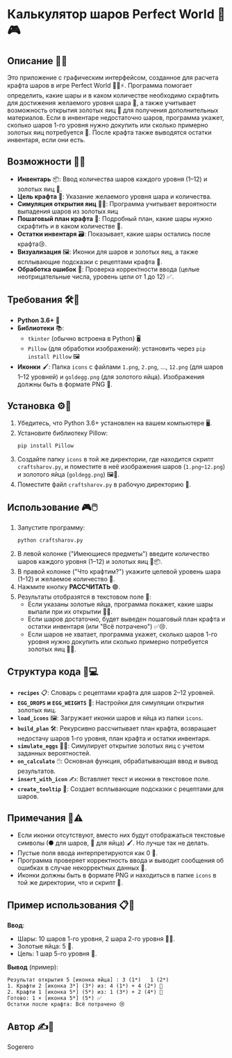 # Калькулятор шаров Perfect World 🌟🎮

## Описание 📜✨

Это приложение с графическим интерфейсом, созданное для расчета крафта шаров в игре Perfect World 🧙‍♂️⚡. Программа помогает определить, какие шары и в каком количестве необходимо скрафтить для достижения желаемого уровня шара 🎯, а также учитывает возможность открытия золотых яиц 🥚 для получения дополнительных материалов. Если в инвентаре недостаточно шаров, программа укажет, сколько шаров 1-го уровня нужно докупить или сколько примерно золотых яиц потребуется 🛒. После крафта также выводятся остатки инвентаря, если они есть.

## Возможности 🎁🔥

- **Инвентарь** 📦: Ввод количества шаров каждого уровня (1–12) и золотых яиц 🥚.
- **Цель крафта** 🎯: Указание желаемого уровня шара и количества.
- **Симуляция открытия яиц** 🥚💥: Программа учитывает вероятности выпадения шаров из золотых яиц 
- **Пошаговый план крафта** 📝: Подробный план, какие шары нужно скрафтить и в каком количестве 🔨.
- **Остатки инвентаря** 🗃️: Показывает, какие шары остались после крафта😢.
- **Визуализация** 🖼️: Иконки для шаров и золотых яиц, а также всплывающие подсказки с рецептами крафта 💬.
- **Обработка ошибок** 🚫: Проверка корректности ввода (целые неотрицательные числа, уровень цели от 1 до 12) ✅.

## Требования 🛠️🔧

- **Python 3.6+** 🐍
- **Библиотеки** 📚:
  - `tkinter` (обычно встроена в Python) 🖥️
  - `Pillow` (для обработки изображений): установить через `pip install Pillow` 🖼️
- **Иконки** 🖌️: Папка `icons` с файлами `1.png`, `2.png`, ..., `12.png` (для шаров 1–12 уровней) и `goldegg.png` (для золотого яйца). Изображения должны быть в формате PNG 📂.

## Установка ⚙️🚀

1. Убедитесь, что Python 3.6+ установлен на вашем компьютере 🖥️.
2. Установите библиотеку Pillow:
   ```bash
   pip install Pillow
   ```
3. Создайте папку `icons` в той же директории, где находится скрипт `craftsharov.py`, и поместите в неё изображения шаров (`1.png`–`12.png`) и золотого яйца (`goldegg.png`) 🖼️📂.
4. Поместите файл `craftsharov.py` в рабочую директорию 📄.

## Использование 🎮🖱️

1. Запустите программу:
   ```bash
   python craftsharov.py
   ```
2. В левой колонке ("Имеющиеся предметы") введите количество шаров каждого уровня (1–12) и золотых яиц 🥚📦.
3. В правой колонке ("Что крафтим?") укажите целевой уровень шара (1–12) и желаемое количество 🎯.
4. Нажмите кнопку **РАССЧИТАТЬ** 🟢.
5. Результаты отобразятся в текстовом поле 📜:
   - Если указаны золотые яйца, программа покажет, какие шары выпали при их открытии 🥚💥.
   - Если шаров достаточно, будет выведен пошаговый план крафта и остатки инвентаря (или "Всё потрачено") ✅😢.
   - Если шаров не хватает, программа укажет, сколько шаров 1-го уровня нужно докупить или сколько примерно потребуется золотых яиц 🛒🥚.

## Структура кода 🧬💻

- **`recipes`** 📋: Словарь с рецептами крафта для шаров 2–12 уровней.
- **`EGG_DROPS` и `EGG_WEIGHTS`** 🥚: Настройки для симуляции открытия золотых яиц.
- **`load_icons`** 🖼️: Загружает иконки шаров и яйца из папки `icons`.
- **`build_plan`** 🛠️: Рекурсивно рассчитывает план крафта, возвращает недостачу шаров 1-го уровня, план крафта и остатки инвентаря.
- **`simulate_eggs`** 🥚🎲: Симулирует открытие золотых яиц с учетом заданных вероятностей.
- **`on_calculate`** 🖱️: Основная функция, обрабатывающая ввод и вывод результатов.
- **`insert_with_icon`** ✍️: Вставляет текст и иконки в текстовое поле.
- **`create_tooltip`** 💬: Создает всплывающие подсказки с рецептами для шаров.

## Примечания 📌⚠️

- Если иконки отсутствуют, вместо них будут отображаться текстовые символы (● для шаров, 🥚 для яйца) 🖌️. Но лучше так не делать.
- Пустые поля ввода интерпретируются как 0 🔢.
- Программа проверяет корректность ввода и выводит сообщения об ошибках в случае некорректных данных 🚫.
- Иконки должны быть в формате PNG и находиться в папке `icons` в той же директории, что и скрипт 📂.

## Пример использования 📋🎉

**Ввод**:
- Шары: 10 шаров 1-го уровня, 2 шара 2-го уровня 🌟✨.
- Золотые яйца: 5 🥚.
- Цель: 1 шар 5-го уровня 🎯.

**Вывод** (пример):
```
Результат открытия 5 [иконка яйца] : 3 (1*)   1 (2*)   
1. Крафти 2 [иконка 3*] (3*) из: 4 (1*) + 4 (2*) 🔨
2. Крафти 1 [иконка 5*] (5*) из: 1 (3*) + 2 (4*) 🔨
Готово: 1 × [иконка 5*] (5*) ✅
Остатки после крафта: Всё потрачено 😢
```

## Автор ✍️🌟

Sogerero